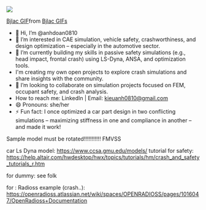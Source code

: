 ![]([https://github.com/Your_Repository_Name/Your_GIF_Name.gif](https://github.com/anhdoan0810/anhdoan0810/blob/main/night.gif))

<div class="tenor-gif-embed" data-postid="26813437" data-share-method="host" data-aspect-ratio="1.30081" data-width="100%"><a href="https://tenor.com/view/bjlac-gif-26813437">Bjlac GIF</a>from <a href="https://tenor.com/search/bjlac-gifs">Bjlac GIFs</a></div> <script type="text/javascript" async src="https://tenor.com/embed.js"></script>



 - 👋 Hi, I’m @anhdoan0810
 - 👀 I’m interested in CAE simulation, vehicle safety, crashworthiness, and design optimization – especially in the automotive sector.
 - 🌱 I’m currently building my skills in passive safety simulations (e.g., head impact, frontal crash) using LS-Dyna, ANSA, and optimization tools. 
 - I'm creating my own open projects to explore crash simulations and share insights with the community.
 - 💞️ I’m looking to collaborate on simulation projects focused on FEM, occupant safety, and crash analysis.
 - How to reach me: LinkedIn | Email: kieuanh0810@gmail.com
 - 😄 Pronouns: she/her
 - ⚡ Fun fact: I once optimized a car part design in two conflicting simulations – maximizing stiffness in one and compliance in another – and made it work!


Sample model must be rotated!!!!!!!!!!! FMVSS

car Ls Dyna model: https://www.ccsa.gmu.edu/models/
tutorial for safety: https://help.altair.com/hwdesktop/hwx/topics/tutorials/hm/crash_and_safety_tutorials_r.htm


for dummy: see folk

for : Radioss example (crash..): https://openradioss.atlassian.net/wiki/spaces/OPENRADIOSS/pages/1016047/OpenRadioss+Documentation
